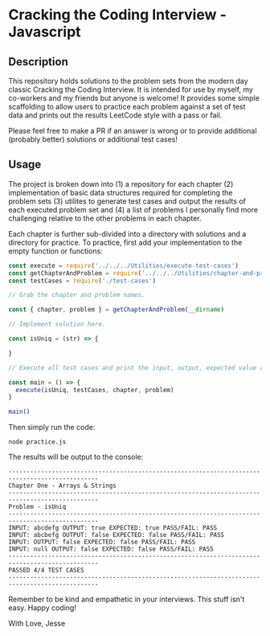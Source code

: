 # Cracking the Coding Interview - Javascript

## Description

This repository holds solutions to the problem sets from the modern day classic Cracking the Coding Interview.
It is intended for use by myself, my co-workers and my friends but anyone is welcome! It provides some simple scaffolding
to allow users to practice each problem against a set of test data and prints out the results LeetCode style with a pass
or fail.

Please feel free to make a PR if an answer is wrong or to provide additional (probably better) solutions or additional test cases!

## Usage

The project is broken down into (1) a repository for each chapter (2) implementation of basic data structures required for
completing the problem sets (3) utilites to generate test cases and output the results of each executed problem set and (4) 
a list of problems I personally find more challenging relative to the other problems in each chapter.

Each chapter is further sub-divided into a directory with solutions and a directory for practice. To practice, first add your
implementation to the empty function or functions:

```javascript
const execute = require('../../../Utilities/execute-test-cases')
const getChapterAndProblem = require('../../../Utilities/chapter-and-problem')
const testCases = require('./test-cases')

// Grab the chapter and problem names.

const { chapter, problem } = getChapterAndProblem(__dirname)

// Implement solution here.

const isUniq = (str) => {

}

// Execute all test cases and print the input, output, expected value and pass/fail.

const main = () => {
  execute(isUniq, testCases, chapter, problem)
}

main()
```

Then simply run the code:

```
node practice.js
```

The results will be output to the console:
```
-----------------------------------------------------------------------------------------------
Chapter One - Arrays & Strings
-----------------------------------------------------------------------------------------------
Problem - isUniq
-----------------------------------------------------------------------------------------------
INPUT: abcdefg OUTPUT: true EXPECTED: true PASS/FAIL: PASS
INPUT: abcbefg OUTPUT: false EXPECTED: false PASS/FAIL: PASS
INPUT: OUTPUT: false EXPECTED: false PASS/FAIL: PASS
INPUT: null OUTPUT: false EXPECTED: false PASS/FAIL: PASS
-----------------------------------------------------------------------------------------------
PASSED 4/4 TEST CASES
-----------------------------------------------------------------------------------------------
```

Remember to be kind and empathetic in your interviews. This stuff isn't easy. Happy coding!

With Love,
Jesse